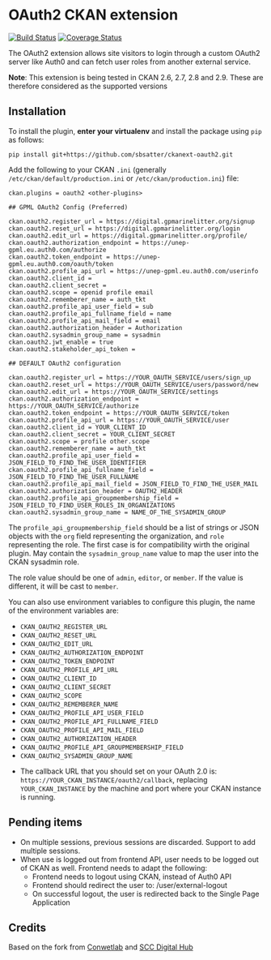 OAuth2 CKAN extension
=====================

[![Build Status](https://travis-ci.org/conwetlab/ckanext-oauth2.svg?branch=master)](https://travis-ci.org/conwetlab/ckanext-oauth2)
[![Coverage Status](https://coveralls.io/repos/github/conwetlab/ckanext-oauth2/badge.svg?branch=master)](https://coveralls.io/github/conwetlab/ckanext-oauth2?branch=master)

The OAuth2 extension allows site visitors to login through a custom OAuth2 server like Auth0 and can fetch user roles from another external service.

**Note**: This extension is being tested in CKAN 2.6, 2.7, 2.8 and 2.9. These are therefore considered as the supported versions


## Installation

To install the plugin, **enter your virtualenv** and install the package using `pip` as follows:

```
pip install git+https://github.com/sbsatter/ckanext-oauth2.git
```

Add the following to your CKAN `.ini` (generally `/etc/ckan/default/production.ini` or `/etc/ckan/production.ini`) file:

```
ckan.plugins = oauth2 <other-plugins>

## GPML OAuth2 Config (Preferred)

ckan.oauth2.register_url = https://digital.gpmarinelitter.org/signup
ckan.oauth2.reset_url = https://digital.gpmarinelitter.org/login
ckan.oauth2.edit_url = https://digital.gpmarinelitter.org/profile/
ckan.oauth2.authorization_endpoint = https://unep-gpml.eu.auth0.com/authorize
ckan.oauth2.token_endpoint = https://unep-gpml.eu.auth0.com/oauth/token
ckan.oauth2.profile_api_url = https://unep-gpml.eu.auth0.com/userinfo
ckan.oauth2.client_id =
ckan.oauth2.client_secret =
ckan.oauth2.scope = openid profile email
ckan.oauth2.rememberer_name = auth_tkt
ckan.oauth2.profile_api_user_field = sub
ckan.oauth2.profile_api_fullname_field = name
ckan.oauth2.profile_api_mail_field = email
ckan.oauth2.authorization_header = Authorization
ckan.oauth2.sysadmin_group_name = sysadmin
ckan.oauth2.jwt_enable = true
ckan.oauth2.stakeholder_api_token =

## DEFAULT OAuth2 configuration

ckan.oauth2.register_url = https://YOUR_OAUTH_SERVICE/users/sign_up
ckan.oauth2.reset_url = https://YOUR_OAUTH_SERVICE/users/password/new
ckan.oauth2.edit_url = https://YOUR_OAUTH_SERVICE/settings
ckan.oauth2.authorization_endpoint = https://YOUR_OAUTH_SERVICE/authorize
ckan.oauth2.token_endpoint = https://YOUR_OAUTH_SERVICE/token
ckan.oauth2.profile_api_url = https://YOUR_OAUTH_SERVICE/user
ckan.oauth2.client_id = YOUR_CLIENT_ID
ckan.oauth2.client_secret = YOUR_CLIENT_SECRET
ckan.oauth2.scope = profile other.scope
ckan.oauth2.rememberer_name = auth_tkt
ckan.oauth2.profile_api_user_field = JSON_FIELD_TO_FIND_THE_USER_IDENTIFIER
ckan.oauth2.profile_api_fullname_field = JSON_FIELD_TO_FIND_THE_USER_FULLNAME
ckan.oauth2.profile_api_mail_field = JSON_FIELD_TO_FIND_THE_USER_MAIL
ckan.oauth2.authorization_header = OAUTH2_HEADER
ckan.oauth2.profile_api_groupmembership_field = JSON_FIELD_TO_FIND_USER_ROLES_IN_ORGANIZATIONS
ckan.oauth2.sysadmin_group_name = NAME_OF_THE_SYSADMIN_GROUP
```

The ``profile_api_groupmembership_field`` should be a list of strings or JSON objects with the ``org`` field representing the organization, and ``role`` representing the role. The first case is for compatibility wirth the original plugin. May contain the ``sysadmin_group_name`` value to map the user into the CKAN sysadmin role.

The role value should be one of ``admin``, ``editor``, or ``member``. If the value is different, it will be cast to ``member``.

You can also use environment variables to configure this plugin, the name of the environment variables are:

- `CKAN_OAUTH2_REGISTER_URL`
- `CKAN_OAUTH2_RESET_URL`
- `CKAN_OAUTH2_EDIT_URL`
- `CKAN_OAUTH2_AUTHORIZATION_ENDPOINT`
- `CKAN_OAUTH2_TOKEN_ENDPOINT`
- `CKAN_OAUTH2_PROFILE_API_URL`
- `CKAN_OAUTH2_CLIENT_ID`
- `CKAN_OAUTH2_CLIENT_SECRET`
- `CKAN_OAUTH2_SCOPE`
- `CKAN_OAUTH2_REMEMBERER_NAME`
- `CKAN_OAUTH2_PROFILE_API_USER_FIELD`
- `CKAN_OAUTH2_PROFILE_API_FULLNAME_FIELD`
- `CKAN_OAUTH2_PROFILE_API_MAIL_FIELD`
- `CKAN_OAUTH2_AUTHORIZATION_HEADER`
- `CKAN_OAUTH2_PROFILE_API_GROUPMEMBERSHIP_FIELD`
- `CKAN_OAUTH2_SYSADMIN_GROUP_NAME`


* The callback URL that you should set on your OAuth 2.0 is: `https://YOUR_CKAN_INSTANCE/oauth2/callback`, replacing `YOUR_CKAN_INSTANCE` by the machine and port where your CKAN instance is running.

## Pending items
- On multiple sessions, previous sessions are discarded. Support to add multiple sessions.
- When use is logged out from frontend API, user needs to be logged out of CKAN as well. Frontend needs to adapt the following:
  - Frontend needs to logout using CKAN, instead of Auth0 API
  - Frontend should redirect the user to: /user/external-logout
  - On successful logout, the user is redirected back to the Single Page Application

## Credits

Based on the fork from [Conwetlab](https://github.com/conwetlab/ckanext-oauth2) and  [SCC Digital Hub](https://github.com/scc-digitalhub/ckanext-oauth2)
